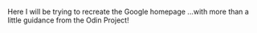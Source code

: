 Here I will be trying to recreate the Google homepage
...with more than a little guidance from the Odin Project!

